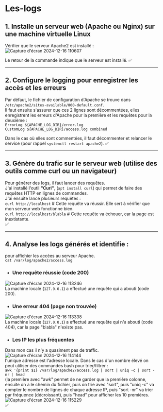 # Les-logs

## 1. Installe un serveur web (Apache ou Nginx) sur une machine virtuelle Linux  
Vérifier que le serveur Apache2 est installé :  
![Capture d'écran 2024-12-16 110607](https://github.com/user-attachments/assets/7d29bedf-01ad-4261-bfeb-948016a22b80)

Le retour de la commande indique que le serveur est installé. :white_check_mark:  

---
## 2. Configure le logging pour enregistrer les accès et les erreurs  

Par défaut, le fichier de configuration d'Apache se trouve dans ``/etc/apache2/sites-available/000-default.conf``.  
Il faut ensuite s'assurer que ces 2 lignes sont décommentées, elles enregistrent les erreurs d'Apache pour la première et les requêtes pour la deuxième :  
``ErrorLog ${APACHE_LOG_DIR}/error.log``  
``CustomLog ${APACHE_LOG_DIR}/access.log combined``  

Dans le cas où elles sont commentées, il faut décommenter et relancer le service (pour rappel ``systemctl restart apache2``). :white_check_mark:  

---
## 3. Génère du trafic sur le serveur web (utilise des outils comme curl ou un navigateur)  

Pour générer des logs, il faut lancer des requêtes.  
J'ai installé l'outil **"Curl"**, (``apt install curl``) qui permet de faire des requêtes HTTP en lignes de commandes.  
J'ai ensuite lancé plusieurs requêtes :  
``curl http://localhost`` # Cette requête va réussir. Elle sert à vérifier que mon serveur web fonctionne bien.  
``curl http://localhost/blabla`` # Cette requête va échouer, car la page est inextistante.   
:white_check_mark:  

---
## 4. Analyse les logs générés et identifie :  
pour affichier les accèes au serveur Apache.  
``cat /var/log/apache2/access.log``  

* ### Une requête réussie (code 200)
![Capture d'écran 2024-12-16 113246](https://github.com/user-attachments/assets/dcd482e5-9371-4adf-8b5a-01bc2d50afec)  
La machine locale (`127.0.0.1`) a effectué une requête qui a abouti (code 200).   

* ### Une erreur 404 (page non trouvée)  
![Capture d'écran 2024-12-16 113338](https://github.com/user-attachments/assets/0992da5b-4bd7-4638-b472-f88b38a2e5eb)  
La machine locale (`127.0.0.1`) a effectué une requête qui n'a abouti (code 404), car la page "blabla" n'existe pas.   

* ### Les IP les plus fréquentes  
Dans mon cas il n'y a quasiment pas de traffic.  
![Capture d'écran 2024-12-16 114144](https://github.com/user-attachments/assets/958389da-b0af-42bd-b98a-78be43a8979e)  
l'unique adresse est l'adresse locale. Dans le cas d'un nombre élevé on peut utiliser des commandes bash pour trier/filtrer  :  
``awk '{print $1} /var/log/apache2/access.log | sort | uniq -c | sort -nr | head``  
(la première avec "awk" permet de ne garder que la première colonne, ensuite on a le chemin du fichier, puis on trie avec "sort", puis "uniq -c" va compter le nombre de lignes de chaque adresse IP, puis "sort -nr" va trier par fréquence (décroissant), puis "head" pour afficher les 10 premières.  
![Capture d'écran 2024-12-16 115229](https://github.com/user-attachments/assets/45192e89-5a90-45da-9e9a-dc925f638625)  
:white_check_mark:  
